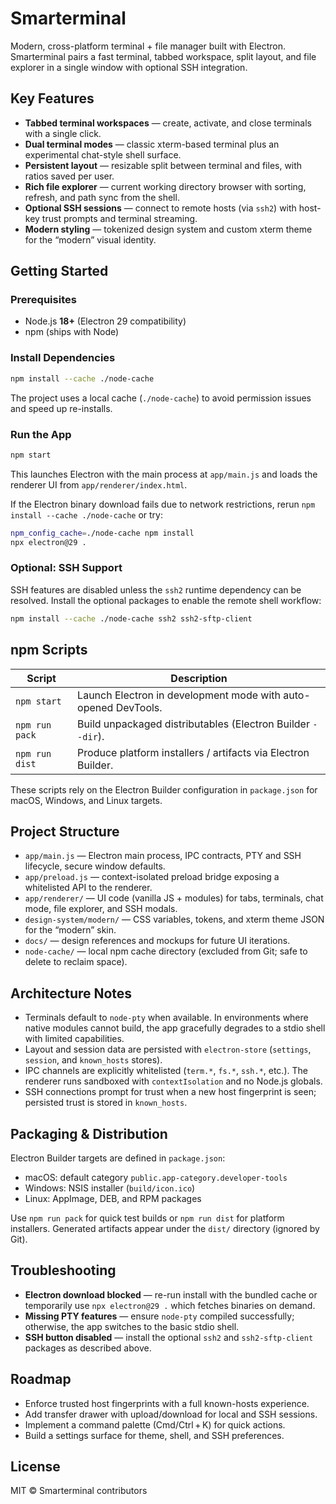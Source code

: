 # Smarterminal

Modern, cross-platform terminal + file manager built with Electron. Smarterminal pairs a fast terminal, tabbed workspace, split layout, and file explorer in a single window with optional SSH integration.

## Key Features
- **Tabbed terminal workspaces** — create, activate, and close terminals with a single click.
- **Dual terminal modes** — classic xterm-based terminal plus an experimental chat-style shell surface.
- **Persistent layout** — resizable split between terminal and files, with ratios saved per user.
- **Rich file explorer** — current working directory browser with sorting, refresh, and path sync from the shell.
- **Optional SSH sessions** — connect to remote hosts (via `ssh2`) with host-key trust prompts and terminal streaming.
- **Modern styling** — tokenized design system and custom xterm theme for the “modern” visual identity.

## Getting Started

### Prerequisites
- Node.js **18+** (Electron 29 compatibility)
- npm (ships with Node)

### Install Dependencies
```bash
npm install --cache ./node-cache
```
The project uses a local cache (`./node-cache`) to avoid permission issues and speed up re-installs.

### Run the App
```bash
npm start
```
This launches Electron with the main process at `app/main.js` and loads the renderer UI from `app/renderer/index.html`.

If the Electron binary download fails due to network restrictions, rerun `npm install --cache ./node-cache` or try:
```bash
npm_config_cache=./node-cache npm install
npx electron@29 .
```

### Optional: SSH Support
SSH features are disabled unless the `ssh2` runtime dependency can be resolved. Install the optional packages to enable the remote shell workflow:
```bash
npm install --cache ./node-cache ssh2 ssh2-sftp-client
```

## npm Scripts

| Script | Description |
| ------ | ----------- |
| `npm start` | Launch Electron in development mode with auto-opened DevTools. |
| `npm run pack` | Build unpackaged distributables (Electron Builder `--dir`). |
| `npm run dist` | Produce platform installers / artifacts via Electron Builder. |

These scripts rely on the Electron Builder configuration in `package.json` for macOS, Windows, and Linux targets.

## Project Structure
- `app/main.js` — Electron main process, IPC contracts, PTY and SSH lifecycle, secure window defaults.
- `app/preload.js` — context-isolated preload bridge exposing a whitelisted API to the renderer.
- `app/renderer/` — UI code (vanilla JS + modules) for tabs, terminals, chat mode, file explorer, and SSH modals.
- `design-system/modern/` — CSS variables, tokens, and xterm theme JSON for the “modern” skin.
- `docs/` — design references and mockups for future UI iterations.
- `node-cache/` — local npm cache directory (excluded from Git; safe to delete to reclaim space).

## Architecture Notes
- Terminals default to `node-pty` when available. In environments where native modules cannot build, the app gracefully degrades to a stdio shell with limited capabilities.
- Layout and session data are persisted with `electron-store` (`settings`, `session`, and `known_hosts` stores).
- IPC channels are explicitly whitelisted (`term.*`, `fs.*`, `ssh.*`, etc.). The renderer runs sandboxed with `contextIsolation` and no Node.js globals.
- SSH connections prompt for trust when a new host fingerprint is seen; persisted trust is stored in `known_hosts`.

## Packaging & Distribution
Electron Builder targets are defined in `package.json`:
- macOS: default category `public.app-category.developer-tools`
- Windows: NSIS installer (`build/icon.ico`)
- Linux: AppImage, DEB, and RPM packages

Use `npm run pack` for quick test builds or `npm run dist` for platform installers. Generated artifacts appear under the `dist/` directory (ignored by Git).

## Troubleshooting
- **Electron download blocked** — re-run install with the bundled cache or temporarily use `npx electron@29 .` which fetches binaries on demand.
- **Missing PTY features** — ensure `node-pty` compiled successfully; otherwise, the app switches to the basic stdio shell.
- **SSH button disabled** — install the optional `ssh2` and `ssh2-sftp-client` packages as described above.

## Roadmap
- Enforce trusted host fingerprints with a full known-hosts experience.
- Add transfer drawer with upload/download for local and SSH sessions.
- Implement a command palette (Cmd/Ctrl + K) for quick actions.
- Build a settings surface for theme, shell, and SSH preferences.

## License
MIT © Smarterminal contributors
